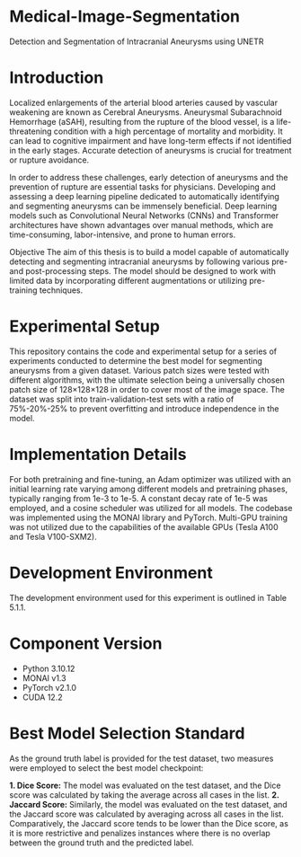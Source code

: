 # Medical-Image-Segmentation
Detection and Segmentation of Intracranial Aneurysms using UNETR

# Introduction
Localized enlargements of the arterial blood arteries caused by vascular weakening are known as Cerebral Aneurysms. Aneurysmal Subarachnoid Hemorrhage (aSAH), resulting from the rupture of the blood vessel, is a life-threatening condition with a high percentage of mortality and morbidity. It can lead to cognitive impairment and have long-term effects if not identified in the early stages. Accurate detection of aneurysms is crucial for treatment or rupture avoidance.

In order to address these challenges, early detection of aneurysms and the prevention of rupture are essential tasks for physicians. Developing and assessing a deep learning pipeline dedicated to automatically identifying and segmenting aneurysms can be immensely beneficial. Deep learning models such as Convolutional Neural Networks (CNNs) and Transformer architectures have shown advantages over manual methods, which are time-consuming, labor-intensive, and prone to human errors.

Objective
The aim of this thesis is to build a model capable of automatically detecting and segmenting intracranial aneurysms by following various pre- and post-processing steps. The model should be designed to work with limited data by incorporating different augmentations or utilizing pre-training techniques.

# Experimental Setup
This repository contains the code and experimental setup for a series of experiments conducted to determine the best model for segmenting aneurysms from a given dataset. Various patch sizes were tested with different algorithms, with the ultimate selection being a universally chosen patch size of 128×128×128 in order to cover most of the image space. The dataset was split into train-validation-test sets with a ratio of 75%-20%-25% to prevent overfitting and introduce independence in the model.

# Implementation Details
For both pretraining and fine-tuning, an Adam optimizer was utilized with an initial learning rate varying among different models and pretraining phases, typically ranging from 1e-3 to 1e-5. A constant decay rate of 1e-5 was employed, and a cosine scheduler was utilized for all models. The codebase was implemented using the MONAI library and PyTorch. Multi-GPU training was not utilized due to the capabilities of the available GPUs (Tesla A100 and Tesla V100-SXM2).

# Development Environment
The development environment used for this experiment is outlined in Table 5.1.1.

# Component	Version
- Python	3.10.12
- MONAI	v1.3
- PyTorch	v2.1.0
- CUDA	12.2

# Best Model Selection Standard
As the ground truth label is provided for the test dataset, two measures were employed to select the best model checkpoint:

**1. Dice Score:** The model was evaluated on the test dataset, and the Dice score was calculated by taking the average across all cases in the list.
**2. Jaccard Score:** Similarly, the model was evaluated on the test dataset, and the Jaccard score was calculated by averaging across all cases in the list.
Comparatively, the Jaccard score tends to be lower than the Dice score, as it is more restrictive and penalizes instances where there is no overlap between the ground truth and the predicted label.
